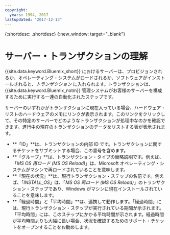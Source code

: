 ```yaml
---
copyright:
  years: 1994, 2017
lastupdated: "2017-12-13"
---
```


{:shortdesc: .shortdesc}
{:new_window: target="_blank"}

# サーバー・トランザクションの理解

{{site.data.keyword.Bluemix_short}} におけるサーバーは、プロビジョンされるか、オペレーティング・システムがロードされるか、ソフトウェアがインストールされると、*トランザクション* に入れられます。トランザクションは、{{site.data.keyword.Bluemix_notm}} 管理システムがお客様のサーバーを構成するために実行する一連の自動化されたステップです。

サーバーのいずれかがトランザクションに現在入っている場合、ハードウェア・リストのハードウェアのメモにリンクが表示されます。このリンクをクリックして、その特定のサーバーでどのようなトランザクションが処理中なのかを確認できます。進行中の現在のトランザクションのデータをリストする表が表示されます。

* **「ID」**は、トランザクションの内部 ID です。トランザクションに関するチケットをサブミットする場合、この番号を含めます。
* **「グループ」**は、トランザクション・タイプの簡略説明です。例えば、「*MS OS 再ロード (MS OS Reload)*」は、Microsoft オペレーティング・システムがマシンで再ロードされていることを意味します。
* **「現在の状況」**は、現行トランザクション・ステップの名前です。例えば、「*INSTALL_OS*」は、「*MS OS 再ロード (MS OS Reload)*」のトランザクション・ステップであり、Windows がマシンに現在インストールされていることを意味します。
* **「経過時間」と「平均時間」**は、連携して動作します。「経過時間」には、現行トランザクション・ステップが実行されている期間が示されます。「平均時間」には、このステップにかかる平均時間が示されます。経過時間が平均時間よりも大幅に長い場合、状況を確認するためのサポート・チケットをオープンすることをお勧めします。
